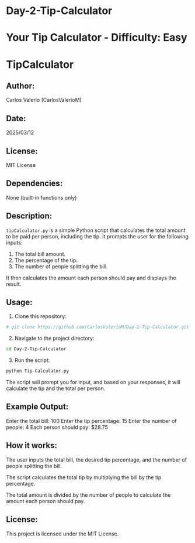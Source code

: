 # Day-2-Tip-Calculator
# Your Tip Calculator - Difficulty: Easy
# TipCalculator

## Author:
Carlos Valerio (CarlosValerioM)

## Date:
2025/03/12

## License:
MIT License

## Dependencies:
None (built-in functions only)

## Description:
`tipCalculator.py` is a simple Python script that calculates the total amount to be paid per person, including the tip.
It prompts the user for the following inputs:
1. The total bill amount.
2. The percentage of the tip.
3. The number of people splitting the bill.

It then calculates the amount each person should pay and displays the result.

## Usage:

1. Clone this repository:
```bash
# git clone https://github.com/CarlosValerioM/Day-2-Tip-Calculator.git
```

2. Navigate to the project directory:
```bash
cd Day-2-Tip-Calculator
```

3. Run the script:
```bash
python Tip-Calculator.py
```
The script will prompt you for input, and based on your responses, it will calculate the tip and the total per person.

## Example Output:
Enter the total bill: 100
Enter the tip percentage: 15
Enter the number of people: 4
Each person should pay: $28.75

## How it works:
The user inputs the total bill, the desired tip percentage, and the number of people splitting the bill.

The script calculates the total tip by multiplying the bill by the tip percentage.

The total amount is divided by the number of people to calculate the amount each person should pay.

## License:
This project is licensed under the MIT License.
